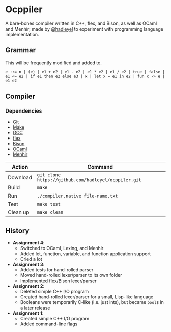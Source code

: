 # Ocppiler
A bare-bones compiler written in C++, flex, and Bison, as well as OCaml and Menhir; made by [@hadleyel](https://github.com/hadleyel "Hadley") to experiment with programming language implementation.

## Grammar
This will be frequently modified and added to.
```
e ::= n | (e) | e1 + e2 | e1 - e2 | e1 * e2 | e1 / e2 | true | false | e1 <= e2 | if e1 then e2 else e3 | x | let x = e1 in e2 | fun x -> e | e1 e2
```
## Compiler
### Dependencies
- [Git](https://git-scm.com/)
- [Make](https://www.gnu.org/software/make/)
- [GCC](http://gcc.gnu.org/ "GCC, the GNU Compiler Collection")
- [flex](https://github.com/westes/flex "The Fast Lexical Analyzer")
- [Bison](https://www.gnu/software/bison/)
- [OCaml](https://ocaml.org/)
- [Menhir](http://gallium.inria.fr/~fpottier/menhir/)

| Action | Command |
| --- | --- |
| Download | `git clone https://github.com/hadleyel/ocppiler.git` |
| Build | `make` |
| Run | `./compiler.native file-name.txt` |
| Test | `make test` |
| Clean up | `make clean` |

## History
* **Assignment 4**:
    * Switched to OCaml, Lexing, and Menhir
    * Added let, function, variable, and function application support
    * Cried a lot
* **Assignment 3**:
    * Added tests for hand-rolled parser
    * Moved hand-rolled lexer/parser to its own folder
    * Implemented flex/Bison lexer/parser
* **Assignment 2**:
    * Deleted simple C++ I/O program
    * Created hand-rolled lexer/parser for a small, Lisp-like language
    * Booleans were temporarily C-like (i.e. just ints), but became `bool`s in a later release
* **Assignment 1**:
    * Created simple C++ I/O program
    * Added command-line flags
